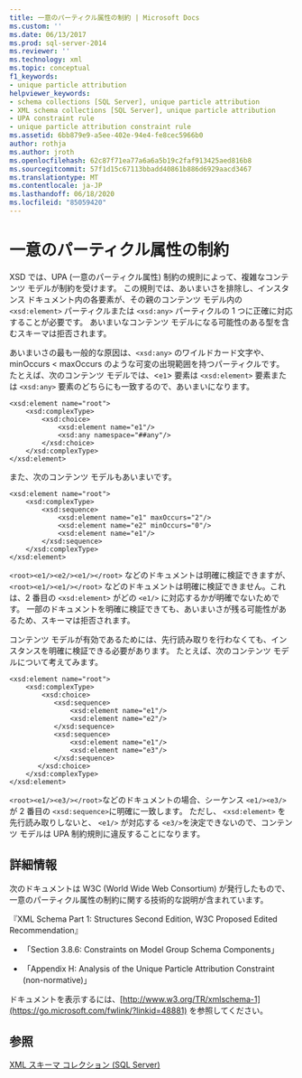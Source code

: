 ```yaml
---
title: 一意のパーティクル属性の制約 | Microsoft Docs
ms.custom: ''
ms.date: 06/13/2017
ms.prod: sql-server-2014
ms.reviewer: ''
ms.technology: xml
ms.topic: conceptual
f1_keywords:
- unique particle attribution
helpviewer_keywords:
- schema collections [SQL Server], unique particle attribution
- XML schema collections [SQL Server], unique particle attribution
- UPA constraint rule
- unique particle attribution constraint rule
ms.assetid: 6bb879e9-a5ee-402e-94e4-fe8cec5966b0
author: rothja
ms.author: jroth
ms.openlocfilehash: 62c87f71ea77a6a6a5b19c2faf913425aed816b8
ms.sourcegitcommit: 57f1d15c67113bbadd40861b886d6929aacd3467
ms.translationtype: MT
ms.contentlocale: ja-JP
ms.lasthandoff: 06/18/2020
ms.locfileid: "85059420"
---
```

# <a name="unique-particle-attribution-constraint"></a>一意のパーティクル属性の制約
  XSD では、UPA (一意のパーティクル属性) 制約の規則によって、複雑なコンテンツ モデルが制約を受けます。 この規則では、あいまいさを排除し、インスタンス ドキュメント内の各要素が、その親のコンテンツ モデル内の `<xsd:element>` パーティクルまたは `<xsd:any>` パーティクルの 1 つに正確に対応することが必要です。 あいまいなコンテンツ モデルになる可能性のある型を含むスキーマは拒否されます。  
  
 あいまいさの最も一般的な原因は、`<xsd:any>` のワイルドカード文字や、minOccurs < maxOccurs のような可変の出現範囲を持つパーティクルです。 たとえば、次のコンテンツ モデルでは、<`e1`> 要素は `<xsd:element>` 要素または `<xsd:any>` 要素のどちらにも一致するので、あいまいになります。  
  
```  
<xsd:element name="root">  
    <xsd:complexType>  
        <xsd:choice>  
            <xsd:element name="e1"/>  
            <xsd:any namespace="##any"/>  
        </xsd:choice>  
    </xsd:complexType>  
</xsd:element>  
```  
  
 また、次のコンテンツ モデルもあいまいです。  
  
```  
<xsd:element name="root">  
    <xsd:complexType>  
        <xsd:sequence>  
            <xsd:element name="e1" maxOccurs="2"/>  
            <xsd:element name="e2" minOccurs="0"/>  
            <xsd:element name="e1"/>  
        </xsd:sequence>  
    </xsd:complexType>  
</xsd:element>  
```  
  
 `<root><e1/><e2/><e1/></root>` などのドキュメントは明確に検証できますが、 `<root><e1/><e1/></root>` などのドキュメントは明確に検証できません。これは、2 番目の `<xsd:element>` がどの `<e1/>` に対応するかが明確でないためです。 一部のドキュメントを明確に検証できても、あいまいさが残る可能性があるため、スキーマは拒否されます。  
  
 コンテンツ モデルが有効であるためには、先行読み取りを行わなくても、インスタンスを明確に検証できる必要があります。 たとえば、次のコンテンツ モデルについて考えてみます。  
  
```  
<xsd:element name="root">  
    <xsd:complexType>  
        <xsd:choice>  
           <xsd:sequence>  
               <xsd:element name="e1"/>  
               <xsd:element name="e2"/>  
           </xsd:sequence>  
           <xsd:sequence>  
               <xsd:element name="e1"/>  
               <xsd:element name="e3"/>  
           </xsd:sequence>  
       </xsd:choice>  
    </xsd:complexType>  
</xsd:element>  
```  
  
 `<root><e1/><e3/></root>`などのドキュメントの場合、シーケンス `<e1/><e3/>` が 2 番目の `<xsd:sequence>`に明確に一致します。 ただし、 `<xsd:element>` を先行読み取りしないと、 `<e1/>` が対応する `<e3/>`を決定できないので、コンテンツ モデルは UPA 制約規則に違反することになります。  
  
## <a name="finding-more-information"></a>詳細情報  
 次のドキュメントは W3C (World Wide Web Consortium) が発行したもので、一意のパーティクル属性の制約に関する技術的な説明が含まれています。  
  
 『XML Schema Part 1: Structures Second Edition, W3C Proposed Edited Recommendation』  
  
-   「Section 3.8.6: Constraints on Model Group Schema Components」  
  
-   「Appendix H: Analysis of the Unique Particle Attribution Constraint (non-normative)」  
  
 ドキュメントを表示するには、[http://www.w3.org/TR/xmlschema-1](https://go.microsoft.com/fwlink/?linkid=48881) を参照してください。  
  
## <a name="see-also"></a>参照  
 [XML スキーマ コレクション &#40;SQL Server&#41;](xml-schema-collections-sql-server.md)  
  
  
